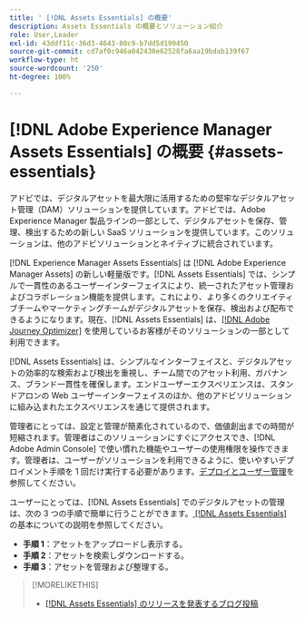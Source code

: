 ```yaml
---
title: ' [!DNL Assets Essentials] の概要'
description: Assets Essentials の概要とソリューション紹介
role: User,Leader
exl-id: 43ddf11c-36d3-4643-80c9-b7dd5d199450
source-git-commit: cd7af0c946a042430e62528fa6aa19bdab139f67
workflow-type: ht
source-wordcount: '250'
ht-degree: 100%

---
```


# [!DNL Adobe Experience Manager Assets Essentials] の概要 {#assets-essentials}

<!-- TBD: Update this banner to remove Beta label. 
![Banner image for beta docs](assets/do-not-localize/banner-image-beta-docs.png)
-->

アドビでは、デジタルアセットを最大限に活用するための堅牢なデジタルアセット管理（DAM）ソリューションを提供しています。アドビでは、Adobe Experience Manager 製品ラインの一部として、デジタルアセットを保存、管理、検出するための新しい SaaS ソリューションを提供しています。このソリューションは、他のアドビソリューションとネイティブに統合されています。

[!DNL Experience Manager Assets Essentials] は [!DNL Adobe Experience Manager Assets] の新しい軽量版です。[!DNL Assets Essentials] では、シンプルで一貫性のあるユーザーインターフェイスにより、統一されたアセット管理およびコラボレーション機能を提供します。これにより、より多くのクリエイティブチームやマーケティングチームがデジタルアセットを保存、検出および配布できるようになります。現在、[!DNL Assets Essentials] は、[[!DNL Adobe Journey Optimizer]](https://experienceleague.adobe.com/docs/journey-optimizer/using/ajo-home.html?lang=ja) を使用しているお客様がそのソリューションの一部として利用できます。

[!DNL Assets Essentials] は、シンプルなインターフェイスと、デジタルアセットの効率的な検索および検出を重視し、チーム間でのアセット利用、ガバナンス、ブランド一貫性を確保します。エンドユーザーエクスペリエンスは、スタンドアロンの Web ユーザーインターフェイスのほか、他のアドビソリューションに組み込まれたエクスペリエンスを通じて提供されます。

管理者にとっては、設定と管理が簡素化されているので、価値創出までの時間が短縮されます。管理者はこのソリューションにすぐにアクセスでき、[!DNL Adobe Admin Console] で使い慣れた機能やユーザーの使用権限を操作できます。管理者は、ユーザーがソリューションを利用できるように、使いやすいデプロイメント手順を 1 回だけ実行する必要があります。[デプロイとユーザー管理](/help/deploy-administer.md)を参照してください。

ユーザーにとっては、[!DNL Assets Essentials] でのデジタルアセットの管理は、次の 3 つの手順で簡単に行うことができます。[ [!DNL Assets Essentials]](/help/get-started.md) の基本についての説明を参照してください。

* **手順 1**：アセットをアップロードし表示する。
* **手順 2**：アセットを検索しダウンロードする。
* **手順 3**：アセットを管理および整理する。

>[!MORELIKETHIS]
>
>* [[!DNL Assets Essentials]  のリリースを発表するブログ投稿](https://blog.adobe.com/en/publish/2021/04/27/introducing-adobe-experience-manager-assets-essentials-to-simplify-collaboration-across-teams.html)

